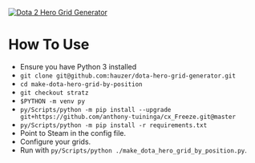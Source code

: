 [![Dota 2 Hero Grid Generator](https://img.youtube.com/vi/47wLqcSwGxo/0.jpg)](https://www.youtube.com/watch?v=47wLqcSwGxo) 

# How To Use

* Ensure you have Python 3 installed
* `git clone git@github.com:hauzer/dota-hero-grid-generator.git`
* `cd make-dota-hero-grid-by-position`
* `git checkout stratz`
* `$PYTHON -m venv py`
* `py/Scripts/python -m pip install --upgrade git+https://github.com/anthony-tuininga/cx_Freeze.git@master`
* `py/Scripts/python -m pip install -r requirements.txt`
* Point to Steam in the config file.
* Configure your grids.
* Run with `py/Scripts/python ./make_dota_hero_grid_by_position.py`.
